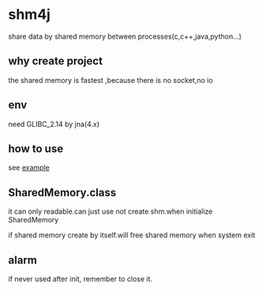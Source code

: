 # shm4j
share data by shared memory between processes(c,c++,java,python...)

## why create project
the shared memory is fastest ,because there is no socket,no io

## env
need GLIBC_2.14 by jna(4.x)

## how to use
see [example](https://github.com/txf7337/shm4j/blob/master/example/README.md)

## SharedMemory.class
it can only readable.can just use not create shm.when initialize SharedMemory

if shared memory create by itself.will free shared memory when system exit

## alarm
if never used after init, remember to close it.
